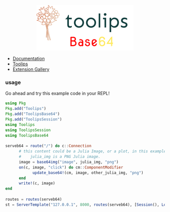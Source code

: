 <div align = "center"><img src = "https://github.com/ChifiSource/image_dump/blob/main/toolips/toolipsbase64.png" href = "https://toolips.app"></img></div>

- [Documentation](doc.toolips.app/extensions/toolips_base64)
- [Toolips](https://github.com/ChifiSource/Toolips.jl)
- [Extension Gallery](https://doc.toolips.app/?page=gallery&selected=base64)
### usage
Go ahead and try this example code in your REPL!
```julia
using Pkg
Pkg.add("Toolips")
Pkg.add("ToolipsBase64")
Pkg.add("ToolipsSession")
using Toolips
using ToolipsSession
using ToolipsBase64

serveb64 = route("/") do c::Connection
      # this content could be a Julia Image, or a plot, in this example we assume
      #    julia_img is a PNG Julia image.
      image = base64img("image", julia_img, "png")
      on(c, image, "click") do cm::ComponentModifier
            update_base64!(cm, image, other_julia_img, "png")
      end
      write!(c, image)
end

routes = routes(serveb64)
st = ServerTemplate("127.0.0.1", 8000, routes(serveb64), [Session(), Logger()]
```
